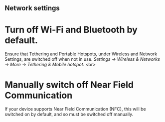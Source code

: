 
## Network settings

# Turn off Wi-Fi and Bluetooth by default.
Ensure that Tethering and Portable Hotspots, under Wireless and Network Settings, are switched off when not in use. *Settings -&gt; Wireless &amp; Networks -&gt; More -&gt; Tethering &amp; Mobile hotspot*.
&lt;br&gt;
# Manually switch off Near Field Communication
If your device supports Near Field Communication (NFC), this will be switched on by default, and so must be switched off manually.
